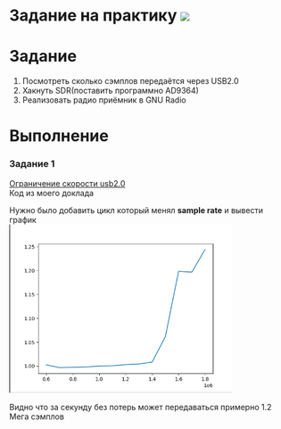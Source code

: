 # Задание на практику ![](https://img.shields.io/badge/Done-green.svg)

# Задание
1. Посмотреть сколько сэмплов передаётся через USB2.0 
2. Хакнуть SDR(поставить программно AD9364)
3. Реализовать радио приёмник в GNU Radio


# Выполнение
### Задание 1

[Ограничение скорости usb2.0](https://humble-ballcap-e09.notion.site/usb2-0-4edafac7061a4869abefd5564d986522)  
Код из моего доклада

Нужно было добавить цикл который менял **sample rate** и вывести график     
<img src="./photo/1.png" width="400" />

Видно что за секунду без потерь может передаваться примерно 1.2 Мега сэмплов